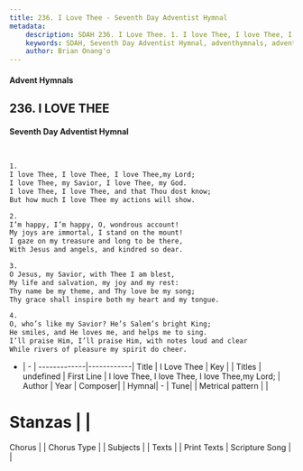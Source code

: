 ```yaml
---
title: 236. I Love Thee - Seventh Day Adventist Hymnal
metadata:
    description: SDAH 236. I Love Thee. 1. I love Thee, I love Thee, I love Thee,my Lord; I love Thee, my Savior, I love Thee, my God. I love Thee, I love Thee, and that Thou dost know; But how much I love Thee my actions will show.
    keywords: SDAH, Seventh Day Adventist Hymnal, adventhymnals, advent hymnals, I Love Thee, I love Thee, I love Thee, I love Thee,my Lord; 
    author: Brian Onang'o
---
```


#### Advent Hymnals
## 236. I LOVE THEE
#### Seventh Day Adventist Hymnal

```txt


1.
I love Thee, I love Thee, I love Thee,my Lord;
I love Thee, my Savior, I love Thee, my God.
I love Thee, I love Thee, and that Thou dost know;
But how much I love Thee my actions will show.

2.
I’m happy, I’m happy, O, wondrous account!
My joys are immortal, I stand on the mount!
I gaze on my treasure and long to be there,
With Jesus and angels, and kindred so dear.

3.
O Jesus, my Savior, with Thee I am blest,
My life and salvation, my joy and my rest:
Thy name be my theme, and Thy love be my song;
Thy grace shall inspire both my heart and my tongue.

4.
O, who’s like my Savior? He’s Salem’s bright King;
He smiles, and He loves me, and helps me to sing.
I’ll praise Him, I’ll praise Him, with notes loud and clear
While rivers of pleasure my spirit do cheer.


```

- |   -  |
-------------|------------|
Title | I Love Thee |
Key |  |
Titles | undefined |
First Line | I love Thee, I love Thee, I love Thee,my Lord; |
Author | 
Year | 
Composer|  |
Hymnal|  - |
Tune|  |
Metrical pattern | |
# Stanzas |  |
Chorus |  |
Chorus Type |  |
Subjects |  |
Texts |  |
Print Texts | 
Scripture Song |  |
  
